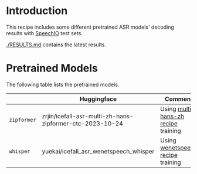 
# Introduction

This recipe includes some different pretrained ASR models' decoding results with [SpeechIO](https://github.com/SpeechColab/Leaderboard) test sets.

[./RESULTS.md](./RESULTS.md) contains the latest results.

# Pretrained Models

The following table lists the pretrained models.

|                                       | Huggingface | Comment                     |
|---------------------------------------|--------------------|-----------------------------|
| `zipformer`        | zrjin/icefall-asr-multi-zh-hans-zipformer-ctc-2023-10-24 | Using [multi-hans-zh recipe](../../multi_zh-hans/ASR/zipformer/) training  |                      |
| `whisper`        |  yuekai/icefall_asr_wenetspeech_whisper | Using [wenetspeech recipe](../../wenetspeech/ASR/whisper/) training                     |
